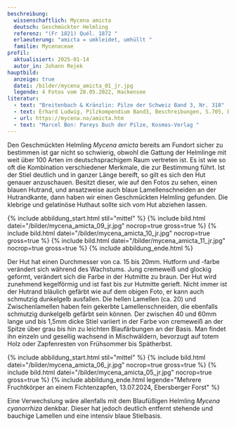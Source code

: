```yaml
---
beschreibung:
  wissenschaftlich: Mycena amicta
  deutsch: Geschmückter Helmling
  referenz: "(Fr 1821) Quél. 1872 "
  erlaeuterung: "amicta = umkleidet, umhüllt "
  familie: Mycenaceae
profil:
  aktualisiert: 2025-01-14
  autor_in: Johann Rejek
hauptbild:
  anzeige: true
  datei: /bilder/mycena_amicta_01_jr.jpg
  legende: 4 Fotos vom 28.05.2022, Hackensee
literatur:
  - text: "Breitenbach & Kränzlin: Pilze der Schweiz Band 3, Nr. 318"
  - text: Erhard Ludwig, Pilzkompendium Band3, Beschreibungen, S.705, Bildband, S.235
  - url: https://mycena.no/amicta.htm
  - text: "Marcel Bon: Pareys Buch der Pilze, Kosmos-Verlag "
---
```

Den Geschmückten Helmling *Mycena amicta* bereits am Fundort sicher zu bestimmen ist gar nicht so schwierig, obwohl die Gattung der Helmlinge mit weit über 100 Arten im deutschsprachigem Raum vertreten ist. Es ist wie so oft die Kombination verschiedener Merkmale, die zur Bestimmung führt. Ist der Stiel deutlich und in ganzer Länge bereift, so gilt es sich den Hut genauer anzuschauen. Besitzt dieser, wie auf den Fotos zu sehen, einen blauen Hutrand, und ansatzweise auch blaue Lamellenschneiden an der Hutrandkante, dann haben wir einen Geschmückten Helmling gefunden. Die klebrige und gelatinöse Huthaut sollte sich vom Hut abziehen lassen.

{% include abbildung_start.html stil="mittel" %}
{% include bild.html datei="/bilder/mycena_amicta_09_jr.jpg" nocrop=true gross=true %}
{% include bild.html datei="/bilder/mycena_amicta_10_jr.jpg" nocrop=true gross=true %}
{% include bild.html datei="/bilder/mycena_amicta_11_jr.jpg" nocrop=true gross=true %}
{% include abbildung_ende.html %}

Der Hut hat einen Durchmesser von ca. 15 bis 20mm. Hutform und -farbe verändert sich während des Wachstums. Jung cremeweiß und glockig geformt, verändert sich die Farbe in der Hutmitte zu braun. Der Hut wird zunehmend kegelförmig und ist fast bis zur Hutmitte gerieft. Nicht immer ist der Hutrand bläulich gefärbt wie auf dem obigen Foto, er kann auch schmutzig dunkelgelb ausfallen. Die hellen Lamellen (ca. 20) und Zwischenlamellen haben fein gekerbte Lamellenschneiden, die ebenfalls schmutzig dunkelgelb gefärbt sein können. Der zwischen 40 und 60mm lange und bis 1,5mm dicke Stiel variiert in der Farbe von cremeweiß an der Spitze über grau bis hin zu leichten Blaufärbungen an der Basis. Man findet ihn einzeln und gesellig wachsend in Mischwäldern, bevorzugt auf totem Holz oder Zapfenresten von Frühsommer bis Spätherbst.

{% include abbildung_start.html stil="mittel" %}
{% include bild.html datei="/bilder/mycena_amicta_06_jr.jpg" nocrop=true gross=true %}
{% include bild.html datei="/bilder/mycena_amicta_05_jr.jpg" nocrop=true gross=true %}
{% include abbildung_ende.html legende="Mehrere Fruchtkörper an einem Fichtenzapfen, 13.07.2024, Ebersberger Forst" %}

Eine Verwechslung wäre allenfalls mit dem Blaufüßigen Helmling *Mycena cyanorrhiza* denkbar. Dieser hat jedoch deutlich entfernt stehende und bauchige Lamellen und eine intensiv blaue Stielbasis.